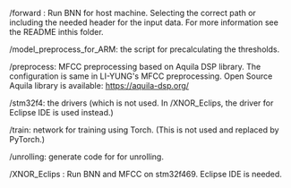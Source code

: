 /forward : Run BNN for host machine. Selecting the correct path or including the needed header for the input data. For more information see the README inthis folder.

/model_preprocess_for_ARM: the script for precalculating the thresholds.

/preprocess: MFCC preprocessing based on Aquila DSP library. The configuration is same in LI-YUNG's MFCC preprocessing.
	     Open Source Aquila library is available: https://aquila-dsp.org/

/stm32f4: the drivers (which is not used. In /XNOR_Eclips, the driver for Eclipse IDE is used instead.)

/train: network for training using Torch. (This is not used and replaced by PyTorch.)

/unrolling: generate code for for unrolling.

/XNOR_Eclips : Run BNN and MFCC on stm32f469. Eclipse IDE is needed.
